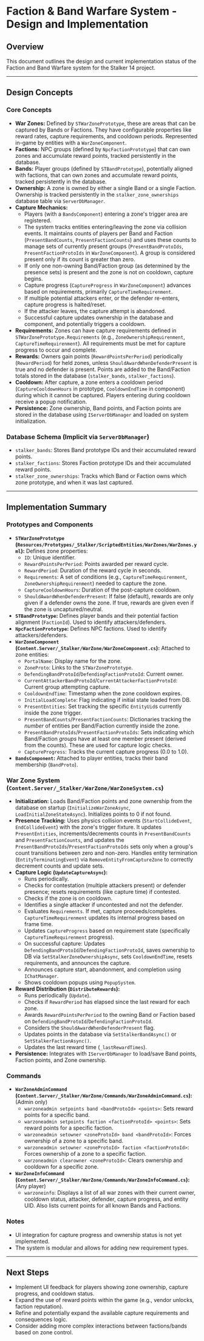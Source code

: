 # Faction & Band Warfare System - Design and Implementation

## Overview
This document outlines the design and current implementation status of the Faction and Band Warfare system for the Stalker 14 project.

---

## Design Concepts

### Core Concepts
- **War Zones:** Defined by `STWarZonePrototype`, these are areas that can be captured by Bands or Factions. They have configurable properties like reward rates, capture requirements, and cooldown periods. Represented in-game by entities with a `WarZoneComponent`.
- **Factions:** NPC groups (defined by `NpcFactionPrototype`) that can own zones and accumulate reward points, tracked persistently in the database.
- **Bands:** Player groups (defined by `STBandPrototype`), potentially aligned with factions, that can own zones and accumulate reward points, tracked persistently in the database.
- **Ownership:** A zone is owned by either a single Band or a single Faction. Ownership is tracked persistently in the `stalker_zone_ownerships` database table via `ServerDbManager`.
- **Capture Mechanics:**
    - Players (with a `BandsComponent`) entering a zone's trigger area are registered.
    - The system tracks entities entering/leaving the zone via collision events. It maintains counts of players per Band and Faction (`PresentBandCounts`, `PresentFactionCounts`) and uses these counts to manage sets of currently present groups (`PresentBandProtoIds`, `PresentFactionProtoIds` in `WarZoneComponent`). A group is considered present only if its count is greater than zero.
    - If only one non-owning Band/Faction group (as determined by the presence sets) is present and the zone is not on cooldown, capture begins.
    - Capture progress (`CaptureProgress` in `WarZoneComponent`) advances based on requirements, primarily `CaptureTimeRequirenment`.
    - If multiple potential attackers enter, or the defender re-enters, capture progress is halted/reset.
    - If the attacker leaves, the capture attempt is abandoned.
    - Successful capture updates ownership in the database and component, and potentially triggers a cooldown.
- **Requirements:** Zones can have capture requirements defined in `STWarZonePrototype.Requirements` (e.g., `ZoneOwnershipRequirenment`, `CaptureTimeRequirenment`). All requirements must be met for capture progress to occur and complete.
- **Rewards:** Owners gain points (`RewardPointsPerPeriod`) periodically (`RewardPeriod`) for held zones, unless `ShouldAwardWhenDefenderPresent` is true and no defender is present. Points are added to the Band/Faction totals stored in the database (`stalker_bands`, `stalker_factions`).
- **Cooldown:** After capture, a zone enters a cooldown period (`CaptureCooldownHours` in prototype, `CooldownEndTime` in component) during which it cannot be captured. Players entering during cooldown receive a popup notification.
- **Persistence:** Zone ownership, Band points, and Faction points are stored in the database using `IServerDbManager` and loaded on system initialization.

### Database Schema (Implicit via `ServerDbManager`)
- `stalker_bands`: Stores Band prototype IDs and their accumulated reward points.
- `stalker_factions`: Stores Faction prototype IDs and their accumulated reward points.
- `stalker_zone_ownerships`: Tracks which Band or Faction owns which zone prototype, and when it was last captured.

---

## Implementation Summary

### Prototypes and Components
- **`STWarZonePrototype` (`Resources/Prototypes/_Stalker/ScriptedEntities/WarZones/WarZones.yml`):** Defines zone properties:
    - `ID`: Unique identifier.
    - `RewardPointsPerPeriod`: Points awarded per reward cycle.
    - `RewardPeriod`: Duration of the reward cycle in seconds.
    - `Requirements`: A set of conditions (e.g., `CaptureTimeRequirenment`, `ZoneOwnershipRequirenment`) needed to capture the zone.
    - `CaptureCooldownHours`: Duration of the post-capture cooldown.
    - `ShouldAwardWhenDefenderPresent`: If false (default), rewards are only given if a defender owns the zone. If true, rewards are given even if the zone is uncaptured/neutral.
- **`STBandPrototype`:** Defines player bands and their potential faction alignment (`FactionId`). Used to identify attackers/defenders.
- **`NpcFactionPrototype`:** Defines NPC factions. Used to identify attackers/defenders.
- **`WarZoneComponent` (`Content.Server/_Stalker/WarZone/WarZoneComponent.cs`):** Attached to zone entities:
    - `PortalName`: Display name for the zone.
    - `ZoneProto`: Links to the `STWarZonePrototype`.
    - `DefendingBandProtoId`/`DefendingFactionProtoId`: Current owner.
    - `CurrentAttackerBandProtoId`/`CurrentAttackerFactionProtoId`: Current group attempting capture.
    - `CooldownEndTime`: Timestamp when the zone cooldown expires.
    - `InitialLoadComplete`: Flag indicating if initial state loaded from DB.
    - `PresentEntities`: Set tracking the specific `EntityUid`s currently inside the zone trigger.
    - `PresentBandCounts`/`PresentFactionCounts`: Dictionaries tracking the *number* of entities per Band/Faction currently inside the zone.
    - `PresentBandProtoIds`/`PresentFactionProtoIds`: Sets indicating which Band/Faction *groups* have at least one member present (derived from the counts). These are used for capture logic checks.
    - `CaptureProgress`: Tracks the current capture progress (0.0 to 1.0).
- **`BandsComponent`:** Attached to player entities, tracks their band membership (`BandProto`).

### War Zone System (`Content.Server/_Stalker/WarZone/WarZoneSystem.cs`)
- **Initialization:** Loads Band/Faction points and zone ownership from the database on startup (`InitializeWarZoneAsync`, `LoadInitialZoneStateAsync`). Initializes points to 0 if not found.
- **Presence Tracking:** Uses physics collision events (`StartCollideEvent`, `EndCollideEvent`) with the zone's trigger fixture. It updates `PresentEntities`, increments/decrements counts in `PresentBandCounts` and `PresentFactionCounts`, and updates the `PresentBandProtoIds`/`PresentFactionProtoIds` sets only when a group's count transitions between zero and non-zero. Handles entity termination (`EntityTerminatingEvent`) via `RemoveEntityFromCaptureZone` to correctly decrement counts and update sets.
- **Capture Logic (`UpdateCaptureAsync`):**
    - Runs periodically.
    - Checks for contestation (multiple attackers present) or defender presence; resets requirements (like capture time) if contested.
    - Checks if the zone is on cooldown.
    - Identifies a single attacker if uncontested and not the defender.
    - Evaluates `Requirements`. If met, capture proceeds/completes. `CaptureTimeRequirenment` updates its internal progress based on frame time.
    - Updates `CaptureProgress` based on requirement state (specifically `CaptureTimeRequirenment` progress).
    - On successful capture: Updates `DefendingBandProtoId`/`DefendingFactionProtoId`, saves ownership to DB via `SetStalkerZoneOwnershipAsync`, sets `CooldownEndTime`, resets requirements, and announces the capture.
    - Announces capture start, abandonment, and completion using `IChatManager`.
    - Shows cooldown popups using `PopupSystem`.
- **Reward Distribution (`DistributeRewards`):**
    - Runs periodically (`Update`).
    - Checks if `RewardPeriod` has elapsed since the last reward for each zone.
    - Awards `RewardPointsPerPeriod` to the owning Band or Faction based on `DefendingBandProtoId`/`DefendingFactionProtoId`.
    - Considers the `ShouldAwardWhenDefenderPresent` flag.
    - Updates points in the database via `SetStalkerBandAsync()` or `SetStalkerFactionAsync()`.
    - Updates the last reward time (`_lastRewardTimes`).
- **Persistence:** Integrates with `IServerDbManager` to load/save Band points, Faction points, and Zone ownership.

### Commands
- **`WarZoneAdminCommand` (`Content.Server/_Stalker/WarZone/Commands/WarZoneAdminCommand.cs`):** (Admin only)
    - `warzoneadmin setpoints band <bandProtoId> <points>`: Sets reward points for a specific band.
    - `warzoneadmin setpoints faction <factionProtoId> <points>`: Sets reward points for a specific faction.
    - `warzoneadmin setowner <zoneProtoId> band <bandProtoId>`: Forces ownership of a zone to a specific band.
    - `warzoneadmin setowner <zoneProtoId> faction <factionProtoId>`: Forces ownership of a zone to a specific faction.
    - `warzoneadmin clearowner <zoneProtoId>`: Clears ownership and cooldown for a specific zone.
- **`WarZoneInfoCommand` (`Content.Server/_Stalker/WarZone/Commands/WarZoneInfoCommand.cs`):** (Any player)
    - `warzoneinfo`: Displays a list of all war zones with their current owner, cooldown status, attacker, defender, capture progress, and entity UID. Also lists current points for all known Bands and Factions.

### Notes
- UI integration for capture progress and ownership status is not yet implemented.
- The system is modular and allows for adding new requirement types.

---

## Next Steps
- Implement UI feedback for players showing zone ownership, capture progress, and cooldown status.
- Expand the use of reward points within the game (e.g., vendor unlocks, faction reputation).
- Refine and potentially expand the available capture requirements and consequences logic.
- Consider adding more complex interactions between factions/bands based on zone control.